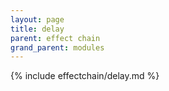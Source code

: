 ```yaml
---
layout: page
title: delay
parent: effect chain
grand_parent: modules
---
```


{% include effectchain/delay.md %}
